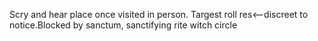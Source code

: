Scry and hear place once visited in person. Targest roll res<--discreet to notice.Blocked by sanctum, sanctifying rite witch circle
